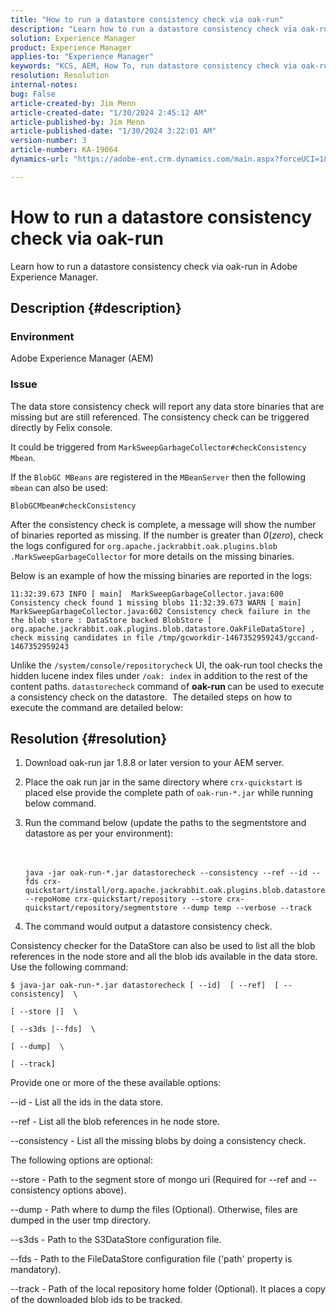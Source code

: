 ```yaml
---
title: "How to run a datastore consistency check via oak-run"
description: "Learn how to run a datastore consistency check via oak-run in Adobe Experience Manager."
solution: Experience Manager
product: Experience Manager
applies-to: "Experience Manager"
keywords: "KCS, AEM, How To, run datastore consistency check via oak-run, Adobe Experience Manager"
resolution: Resolution
internal-notes: 
bug: False
article-created-by: Jim Menn
article-created-date: "1/30/2024 2:45:12 AM"
article-published-by: Jim Menn
article-published-date: "1/30/2024 3:22:01 AM"
version-number: 3
article-number: KA-19064
dynamics-url: "https://adobe-ent.crm.dynamics.com/main.aspx?forceUCI=1&pagetype=entityrecord&etn=knowledgearticle&id=2c0b9c95-19bf-ee11-9079-6045bd006268"

---
```

# How to run a datastore consistency check via oak-run


Learn how to run a datastore consistency check via oak-run in Adobe Experience Manager.

## Description {#description}


### Environment

Adobe Experience Manager (AEM)

### Issue

The data store consistency check will report any data store binaries that are missing but are still referenced. The consistency check can be triggered directly by Felix console.

It could be triggered from `MarkSweepGarbageCollector#checkConsistency Mbean`.

If the `BlobGC MBeans` are registered in the `MBeanServer` then the following `mbean` can also be used:

`BlobGCMbean#checkConsistency`

After the consistency check is complete, a message will show the number of binaries reported as missing. If the number is greater than *0*(*zero*), check the logs configured for `org.apache.jackrabbit.oak.plugins.blob .MarkSweepGarbageCollector` for more details on the missing binaries.

Below is an example of how the missing binaries are reported in the logs:




```
11:32:39.673 INFO [ main]  MarkSweepGarbageCollector.java:600 Consistency check found 1 missing blobs 11:32:39.673 WARN [ main]  MarkSweepGarbageCollector.java:602 Consistency check failure in the the blob store : DataStore backed BlobStore [ org.apache.jackrabbit.oak.plugins.blob.datastore.OakFileDataStore] , check missing candidates in file /tmp/gcworkdir-1467352959243/gccand-1467352959243
```




Unlike the `/system/console/repositorycheck` UI, the oak-run tool checks the hidden lucene index files under `/oak: index` in addition to the rest of the content paths. `datastorecheck` command of <b>oak-run </b>can be used to execute a consistency check on the datastore.  The detailed steps on how to execute the command are detailed below:


## Resolution {#resolution}


1. Download oak-run jar 1.8.8 or later version to your AEM server.
2. Place the oak run jar in the same directory where `crx-quickstart` is placed else provide the complete path of `oak-run-*.jar` while running below command.
3. Run the command below (update the paths to the segmentstore and datastore as per your environment):<br><br><br>

    ```
    java -jar oak-run-*.jar datastorecheck --consistency --ref --id --fds crx-quickstart/install/org.apache.jackrabbit.oak.plugins.blob.datastore.FileDataStore.config --repoHome crx-quickstart/repository --store crx-quickstart/repository/segmentstore --dump temp --verbose --track
    ```
    
4. The command would output a datastore consistency check.




Consistency checker for the DataStore can also be used to list all the blob references in the node store and all the blob ids available in the data store. Use the following command:

`$ java-jar oak-run-*.jar datastorecheck [ --id]  [ --ref]  [ --consistency]  \`

`[ --store |]  \`

`[ --s3ds |--fds]  \`

`[ --dump]  \`

`[ --track]`



Provide one or more of the these available options:

--id - List all the ids in the data store.

--ref - List all the blob references in he node store.

--consistency - List all the missing blobs by doing a consistency check.



The following options are optional:

--store - Path to the segment store of mongo uri (Required for --ref and --consistency options above).

--dump - Path where to dump the files (Optional). Otherwise, files are dumped in the user tmp directory.

--s3ds - Path to the S3DataStore configuration file.

--fds - Path to the FileDataStore configuration file ('path' property is mandatory).

--track - Path of the local repository home folder (Optional). It places a copy of the downloaded blob ids to be tracked.
